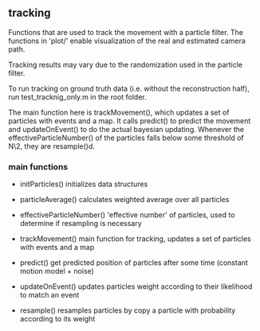 ## tracking

Functions that are used to track the movement with a particle filter.  The
functions in 'plot/' enable visualization of the real and estimated camera
path.

Tracking results may vary due to the randomization used in the particle filter.

To run tracking on ground truth data (i.e. without the reconstruction half),
run test_tracknig_only.m in the root folder.

The main function here is trackMovement(), which updates a set of particles
with events and a map. It calls predict() to predict the movement and
updateOnEvent() to do the actual bayesian updating. Whenever the
effectiveParticleNumber() of the particles falls below some threshold of N\2,
they are resample()d.


### main functions

* initParticles()
  initializes data structures

* particleAverage()
  calculates weighted average over all particles

* effectiveParticleNumber()
  'effective number' of particles, used to determine if resampling is necessary

* trackMovement()
  main function for tracking, updates a set of particles with events and a map

* predict()
  get predicted position of particles after some time (constant motion model + noise)

* updateOnEvent()
  updates particles weight according to their likelihood to match an event

* resample()
  resamples particles by copy a particle with probability according to its weight
